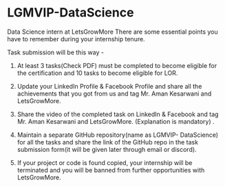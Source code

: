 # LGMVIP-DataScience
Data Science intern at LetsGrowMore
There are some essential points you have to remember during your internship tenure.

Task submission will be this way -

1. At least 3 tasks(Check PDF) must be completed to become eligible for the certification and 10 tasks to become eligible for LOR.

2. Update your LinkedIn Profile & Facebook Profile and share all the achievements that you got from us and tag Mr. Aman Kesarwani and LetsGrowMore.

3. Share the video of the completed task on LinkedIn & Facebook and tag Mr. Aman Kesarwani and LetsGrowMore. (Explanation is mandatory) .

4. Maintain a separate GitHub repository(name as LGMVIP- DataScience) for all the tasks and share the link of the GitHub repo in the task submission form(it will be given later through email or discord).

5. If your project or code is found copied, your internship will be terminated and you will be banned from further opportunities with LetsGrowMore.
